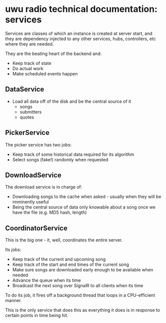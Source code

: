 # uwu radio technical documentation: services

Services are classes of which an instance is created at server start,
and they are dependency injected to any other services, hubs, controllers, etc where they are needed.

They are the beating heart of the backend and:
 - Keep track of state
 - Do actual work
 - Make scheduled events happen

## DataService

- Load all data off of the disk and be the central source of it
  * songs
  * submitters
  * quotes

## PickerService

The picker service has two jobs:
 - Keep track of some historical data required for its algorithm
 - Select songs (fake!) randomly when requested

## DownloadService

The download service is in charge of:
 - Downloading songs to the cache when asked - usually when they will be imminently useful
 - Being the central source of data only knowable about a song once we have the file
   (e.g. MD5 hash, length)

## CoordinatorService

This is the big one - it, well, coordinates the entire server.

Its jobs:
 - Keep track of the current and upcoming song
 - Keep track of the start and end times of the current song
 - Make sure songs are downloaded early enough to be available when needed
 - Advance the queue when its time
 - Broadcast the next song over SignalR to all clients when its time

To do its job, it fires off a background thread that loops in a CPU-efficient manner.

This is the only service that does this as everything it does is in response
to certain points in time being hit.
